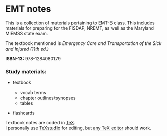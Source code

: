 EMT notes
=========

This is a collection of materials pertaining to EMT-B class.  This includes materials for preparing for the FISDAP, NREMT, as well as the Maryland MIEMSS state exam.

The textbook mentioned is *Emergency Care and Transportation of the Sick and Injured (11th ed.)*

**ISBN-13:** 978-1284080179


### Study materials:
- textbook 
    - vocab terms
    - chapter outlines/synopses
    - tables

- flashcards


Textbook notes are coded in [TeX](https://en.wikipedia.org/wiki/TeX "TeX").  \
I personally use [TeXstudio](https://www.texstudio.org/ "LaTeX made comfortable") for editing, but [any TeX editor](https://en.wikipedia.org/wiki/Comparison_of_TeX_editors "Comparison of TeX editors") should work.
